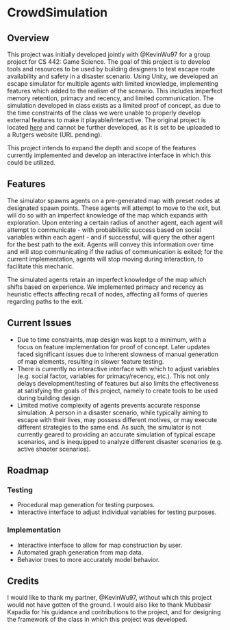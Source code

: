 # CrowdSimulation
## Overview
This project was initially developed jointly with @KevinWu97 for a group project for CS 442: Game Science.  The goal of this project is to develop tools and resources to be used by building designers to test escape route availability and safety in a disaster scenario.  Using Unity, we developed an escape simulator for multiple agents with limited knowledge, implementing features which added to the realism of the scenario.  This includes imperfect memory retention, primacy and recency, and limited communication.  The simulation developed in class exists as a limited proof of concept, as due to the time constraints of the class we were unable to properly develop external features to make it playable/interactive.  The original project is located [here](https://github.com/dodecaphobia/CS442-Group-17) and cannot be further developed, as it is set to be uploaded to a Rutgers website (URL pending).

This project intends to expand the depth and scope of the features currently implemented and develop an interactive interface in which this could be utilized.

## Features
The simulator spawns agents on a pre-generated map with preset nodes at designated spawn points.  These agents will attempt to move to the exit, but will do so with an imperfect knowledge of the map which expands with exploration.  Upon entering a certain radius of another agent, each agent will attempt to communicate - with probabilistic success based on social variables within each agent - and if successful, will query the other agent for the best path to the exit.  Agents will convey this information over time and will stop communicating if the radius of communication is exited; for the current implementation, agents will stop moving during interaction, to facilitate this mechanic.

The simulated agents retain an imperfect knowledge of the map which shifts based on experience.  We implemented primacy and recency as heuristic effects affecting recall of nodes, affecting all forms of queries regarding paths to the exit.

## Current Issues
* Due to time constraints, map design was kept to a minimum, with a focus on feature implementation for proof of concept.  Later updates faced significant issues due to inherent slowness of manual generation of map elements, resulting in slower feature testing.
* There is currently no interactive interface with which to adjust variables (e.g. social factor, variables for primacy/recency, etc.).  This not only delays development/testing of features but also limits the effectiveness at satisfying the goals of this project, namely to create tools to be used during building design.
* Limited motive complexity of agents prevents accurate response simulation.  A person in a disaster scenario, while typically aiming to escape with their lives, may possess different motives, or may execute different strategies to the same end.  As such, the simulator is not currently geared to providing an accurate simulation of typical escape scenarios, and is inequipped to analyze different disaster scenarios (e.g. active shooter scenarios).

## Roadmap
### Testing
* Procedural map generation for testing purposes.
* Interactive interface to adjust individual variables for testing purposes.
### Implementation
* Interactive interface to allow for map construction by user.
* Automated graph generation from map data.
* Behavior trees to more accurately model behavior.

## Credits
I would like to thank my partner, @KevinWu97, without which this project would not have gotten of the ground.  I would also like to thank Mubbasir Kapadia for his guidance and contributions to the project, and for designing the framework of the class in which this project was developed.
